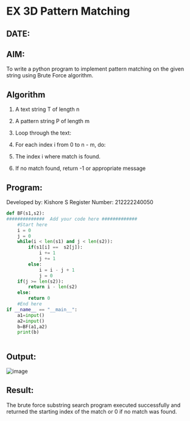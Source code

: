 # EX 3D Pattern Matching
## DATE:
## AIM:
To write a python program to implement pattern matching on the given string using Brute Force algorithm.



## Algorithm
1. A text string T of length n

2. A pattern string P of length m

3. Loop through the text:

4. For each index i from 0 to n - m, do:

5. The index i where match is found.

6. If no match found, return -1 or appropriate message
## Program:
Developed by: Kishore S
Register Number:  212222240050

```python
def BF(s1,s2):
##############  Add your code here #############
    #Start here
    i = 0
    j = 0
    while(i < len(s1) and j < len(s2)):
        if(s1[i] ==  s2[j]):
            i += 1
            j += 1
        else:
            i = i - j + 1
            j = 0
    if(j >= len(s2)):
        return i - len(s2)
    else:
        return 0
    #End here
if __name__ == "__main__":
    a1=input() 
    a2=input() 
    b=BF(a1,a2)
    print(b)



```

## Output:
![image](https://github.com/user-attachments/assets/63aff919-8b57-440a-ab4b-8dc31892158c)



## Result:
The brute force substring search program executed successfully and returned the starting index of the match or 0 if no match was found.
